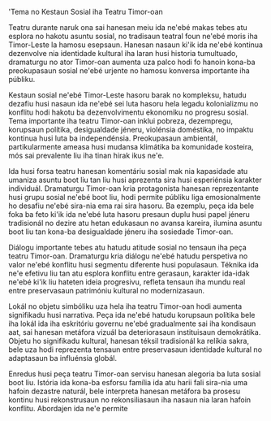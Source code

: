 'Tema no Kestaun Sosial iha Teatru Timor-oan 

Teatru durante naruk ona sai hanesan meiu ida ne'ebé makas tebes atu esplora no hakotu asuntu sosial, no tradisaun teatral foun ne'ebé moris iha Timor-Leste la hamosu esepsaun. Hanesan nasaun ki'ik ida ne'ebé kontinua dezenvolve nia identidade kultural iha laran husi historia tumultuado, dramaturgu no ator Timor-oan aumenta uza palco hodi fo hanoin kona-ba preokupasaun sosial ne'ebé urjente no hamosu konversa importante iha públiku.

Kestaun sosial ne'ebé Timor-Leste hasoru barak no kompleksu, hatudu dezafiu husi nasaun ida ne'ebé sei luta hasoru hela legadu kolonializmu no konflitu hodi hakotu ba dezenvolvimentu ekonomiku no progresu sosial. Tema importante iha teatru Timor-oan inklui pobreza, dezempregu, korupsaun polítika, desigualdade jéneru, violénsia doméstika, no impaktu kontinua husi luta ba independénsia. Preokupasaun ambientál, partikularmente ameasa husi mudansa klimátika ba komunidade kosteira, mós sai prevalente liu iha tinan hirak ikus ne'e.

Ida husi forsa teatru hanesan komentáriu sosial mak nia kapasidade atu umaniza asuntu boot liu tan liu husi aprezenta sira husi esperiénsia karakter individuál. Dramaturgu Timor-oan kria protagonista hanesan reprezentante husi grupu sosial ne'ebé boot liu, hodi permite públiku liga emosionalmente ho desafiu ne'ebé sira-nia ema rai sira hasoru. Ba ezemplu, peça ida bele foka ba feto ki'ik ida ne'ebé luta hasoru presaun duplu husi papel jéneru tradisionál no dezire atu hetan edukasaun no avansa kareira, ilumina asuntu boot liu tan kona-ba desigualdade jéneru iha sosiedade Timor-oan.

Diálogu importante tebes atu hatudu atitude sosial no tensaun iha peça teatru Timor-oan. Dramaturgu kria diálogu ne'ebé hatudu perspetiva no valor ne'ebé konflitu husi segmentu diferente husi populasaun. Téknika ida ne'e efetivu liu tan atu esplora konflitu entre gerasaun, karakter ida-idak ne'ebé ki'ik liu hateten ideia progresivu, refleta tensaun iha mundu real entre preservasaun patrimóniu kultural no modernizasaun.

Lokál no objetu simbóliku uza hela iha teatru Timor-oan hodi aumenta signifikadu husi narrativa. Peça ida ne'ebé hatudu korupsaun polítika bele iha lokál ida iha eskritóriu governu ne'ebé gradualmente sai iha kondisaun aat, sai hanesan metáfora vizuál ba deteriorasaun instituisaun demokrátika. Objetu ho signifikadu kultural, hanesan téksil tradisionál ka relíkia sakra, bele uza hodi reprezenta tensaun entre preservasaun identidade kultural no adaptasaun ba influénsia globál.

Enredus husi peça teatru Timor-oan servisu hanesan alegoria ba luta sosial boot liu. Istória ida kona-ba esforsu família ida atu harii fali sira-nia uma hafoin dezastre naturál, bele interpreta hanesan metáfora ba prosesu kontinu husi rekonstrusaun no rekonsiliasaun iha nasaun nia laran hafoin konflitu. Abordajen ida ne'e permite